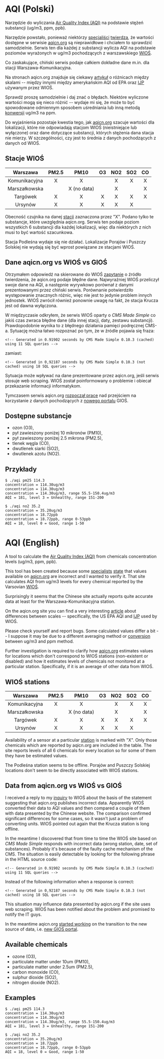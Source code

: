 # AQI (Polski)

Narzędzie do wyliczania [Air Quality Index (AQI)][1] na podstawie stężeń 
substancji (ug/m3, ppm, ppb).

Narzędzie powstało, ponieważ niektórzy [specjaliści][5] [twierdzą][2], 
że wartości dostępne w serwisie [aqicn.org][3] są nieprawidłowe 
i chciałem to sprawdzić samodzielnie. Serwis ten dla każdej z substancji 
wylicza AQI na podstawie poziomów wyrażonych w ug/m3 pochodzących 
z warszawskiego [WIOŚ][4].

Co zaskakujące, chiński serwis podaje całkiem dokładne dane m.in. dla 
stacji Warszawa-Komunikacyjna.

Na stronach aqicn.org znajduje się ciekawy [artykuł][7] o różnicach 
między skalami -- między innymi między amerykańskim AQI od EPA oraz 
[IJP][9] używanym przez WIOŚ.

Sprawdź proszę samodzielnie i daj znać o błędach. Niektóre wyliczone 
wartości mogą się nieco różnić -- wydaje mi się, że może to być 
spowodowane odmiennym sposobem uśredniania lub inną metodą 
[konwersji][8] ug/m3 na ppm.

Do wyjaśnienia pozostaje kwestia tego, jak [aqicn.org][3] szacuje 
wartości dla lokalizacji, które nie odpowiadają stacjom WIOŚ 
(nieistniejące lub wyłączone) oraz dane dotyczące substancji, których
stężenia dana stacja nie mierzy. W szczególności, czy jest to średnia 
z danych pochodzących z danych od WIOŚ.

## Stacje WIOŚ

|    Warszawa   | PM2.5 |     PM10    | O3 | NO2 | SO2 | CO |
|:-------------:|:-----:|:-----------:|:--:|:---:|:---:|:--:|
| Komunikacyjna |   X   |      X      |    |  X  |  X  |  X |
| Marszałkowska |       | X (no data) |    |  X  |     |  X |
| Targówek      |   X   |      X      |  X |  X  |  X  |  X |
| Ursynów       |   X   |      X      |  X |  X  |  X  |    |

Obecność czujnika na danej [stacji][6] zaznaczona przez "X". Podano 
tylko te substancje, które uwzględnia aqicn.org. Serwis ten podaje 
poziom wszystkich 6 substancji dla każdej lokalizacji, więc dla 
niektórych z nich musi to być wartość szacunkowa.

Stacja Podleśna wydaje się nie działać. Lokalizacje Porajów i Puszczy 
Solskiej nie wydają się być wprost powiązane ze stacjami WIOŚ.

## Dane aqicn.org vs WIOŚ vs GIOŚ

Otrzymałem odpowiedź na skierowane do WIOŚ [zapytanie][10] o źródło 
twierdzenia, że aqicn.org podaje błędne dane. Najwyraźniej WIOŚ 
przeliczył swoje dane na AQI, a następnie wyrywkowo porównał z danymi 
prezentowanymi przez chiński serwis. Porównanie potwierdziło 
występowanie znacznych różnic, więc nie jest to jedynie problem innych 
jednostek. WIOŚ zwrócił również ponownie uwagę na fakt, że stacja Krucza 
jest od dawna wyłączona.

W międzyczasie odkryłem, że serwis WIOŚ oparty o *CMS Made Simple* co 
jakiś czas zwraca błędne dane (dla innej stacji, daty, zestawu 
substancji). Prawdopodobnie wynika to z błędnego działania pamięci 
podręcznej CMS-a. Sytuację można łatwo rozpoznać po tym, że w źródle 
pojawia się fraza:

```
<!-- Generated in 0.91902 seconds by CMS Made Simple 0.10.3 (cached) using 11 SQL queries -->
```

zamiast:

```
<!-- Generated in 0,92187 seconds by CMS Made Simple 0.10.3 (not cached) using 18 SQL queries -->
```

Sytuacja może wpływać na dane prezentowane przez aqicn.org, jeśli serwis 
stosuje web scraping. WIOŚ został poinformowany o problemie i obiecał 
przekazanie informacji informatykom.

Tymczasem serwis aqicn.org [rozpoczął prace][11] nad przejściem na 
korzystanie z danych pochodzących z [nowego portalu][12] GIOŚ.

## Dostępne substancje

* ozon (O3),
* pył zawieszony poniżej 10 mikronów (PM10),
* pył zawieszony poniżej 2.5 mikrona (PM2.5),
* tlenek węgla (CO),
* dwutlenek siarki (SO2),
* dwutlenek azotu (NO2).

## Przykłady

```
$ ./aqi pm25 114.3
concentration = 114.30ug/m3
concentration = 114.30ug/m3
concentration = 114.30ug/m3, range 55.5-150.4ug/m3
AQI = 181, level 3 = Unhealthy, range 151-200

$ ./aqi no2 35.2
concentration = 35.20ug/m3
concentration = 18.72ppb
concentration = 18.72ppb, range 0-53ppb
AQI = 18, level 0 = Good, range 1-50

```

# AQI (English)

A tool to calculate the [Air Quality Index (AQI)][1] from chemicals 
concentration levels (ug/m3, ppm, ppb).

This tool has been created because some [specialists][5] [state][2] that 
values available on [aqicn.org][3] are incorrect and I wanted to verify 
it. That site calculates AQI from ug/m3 levels for every chemical 
reported by the Varsovian [WIOŚ][4].

Surprisingly it seems that the Chinese site actually reports quite 
accurate data at least for the Warszawa-Komunikacyjna station.

On the aqicn.org site you can find a very interesting [article][7] about 
differences between scales -- specifically, the US EPA AQI and [IJP][9] 
used by WIOŚ.

Please check yourself and report bugs. Some calculated values differ 
a bit -- I suppose it may be due to a different averaging method or 
[conversion][8] between ug/m3 and ppm method.

Further investigation is required to clarify how [aqicn.org][3] 
estimates values for locations which don't correspond to WIOŚ stations 
(non-existent or disabled) and how it estimates levels of chemicals not 
monitored at a particular station. Specifically, if it is an average of 
other data from WIOŚ.

## WIOŚ stations

|    Warszawa   | PM2.5 |     PM10    | O3 | NO2 | SO2 | CO |
|:-------------:|:-----:|:-----------:|:--:|:---:|:---:|:--:|
| Komunikacyjna |   X   |      X      |    |  X  |  X  |  X |
| Marszałkowska |       | X (no data) |    |  X  |     |  X |
| Targówek      |   X   |      X      |  X |  X  |  X  |  X |
| Ursynów       |   X   |      X      |  X |  X  |  X  |    |

Availability of a sensor at a particular [station][6] is marked with 
"X". Only those chemicals which are reported by aqicn.org are included 
in the table. The site reports levels of all 6 chemicals for every 
location so for some of them they have be estimated values.

The Podleśna station seems to be offline. Porajów and Puszczy Solskiej 
locations don't seem to be directly associated with WIOŚ stations.

## Data from aqicn.org vs WIOŚ vs GIOŚ

I received a reply to my [inquiry][10] to WIOŚ about the basis of the 
statement suggesting that aqicn.org publishes incorrect data. Apparently 
WIOŚ converted their data to AQI values and then compared a couple of 
them with data presented by the Chinese website. The comparison 
confirmed significant differences for some cases, so it wasn't just 
a problem of converting units. WIOŚ pointed out again that the Krucza 
station is long offline.

In the meantime I discovered that from time to time the WIOŚ site based 
on *CMS Made Simple* responds with incorrect data (wrong station, date, 
set of substances). Probably it's because of the faulty cache mechanism 
of the CMS. The situation is easily detectable by looking for the 
following phrase in the HTML source code:

```
<!-- Generated in 0.91902 seconds by CMS Made Simple 0.10.3 (cached) using 11 SQL queries -->
```

Instead of the following information when a response is correct:

```
<!-- Generated in 0,92187 seconds by CMS Made Simple 0.10.3 (not cached) using 18 SQL queries -->
```

This situation may influence data presented by aqicn.org if the site 
uses web scraping. WIOŚ has been notified about the problem and promised 
to notify the IT guys.

In the meantime aqicn.org [started working][11] on the transition to the 
new source of data, i.e. [new GIOŚ portal][12].

## Available chemicals

* ozone (O3),
* particulate matter under 10um (PM10),
* particulate matter under 2.5um (PM2.5),
* carbon monoxide (CO),
* sulphur dioxide (SO2),
* nitrogen dioxide (NO2).

## Examples

```
$ ./aqi pm25 114.3
concentration = 114.30ug/m3
concentration = 114.30ug/m3
concentration = 114.30ug/m3, range 55.5-150.4ug/m3
AQI = 181, level 3 = Unhealthy, range 151-200

$ ./aqi no2 35.2
concentration = 35.20ug/m3
concentration = 18.72ppb
concentration = 18.72ppb, range 0-53ppb
AQI = 18, level 0 = Good, range 1-50

```

[1]: https://en.wikipedia.org/wiki/Air_quality_index#United_States
[2]: http://warszawa.wyborcza.pl/warszawa/1,34862,19138088,warszawa-nie-paryz-ani-nie-pekin-truja-nas-podwarszawskie.html
[3]: http://aqicn.org/city/poland/mazowieckie/warszawa/komunikacyjna/
[4]: http://sojp.wios.warszawa.pl/index.php?page=raport-godzinowy
[5]: http://wios.warszawa.pl/pl/aktualnosci-i-komunika/komunikaty/1057,KOMUNIKAT-MAZOWIECKIEGO-WOJEWODZKIEGO-INSPEKTORA-OCHRONY-SRODOWISKA-z-dnia-31032.html
[6]: http://sojp.wios.warszawa.pl/?page=opisy-stacji&t=1&site_id=11
[7]: http://aqicn.org/faq/2015-09-03/air-quality-scale-in-poland/
[8]: http://aqicn.org/faq/2015-09-06/ozone-aqi-using-concentrations-in-milligrams-or-ppb/
[9]: http://sojp.wios.warszawa.pl/index.php?page=ggg
[10]: http://o-blache.blogspot.com/2015/11/podanie-do-wios-o-udzielenie-informacji.html
[11]: http://feedback.aqicn.org/forums/162638-general/suggestions/11222325-use-the-new-source-of-data-for-poland-gios-gov-p
[12]: http://powietrze.gios.gov.pl/pjp/current
